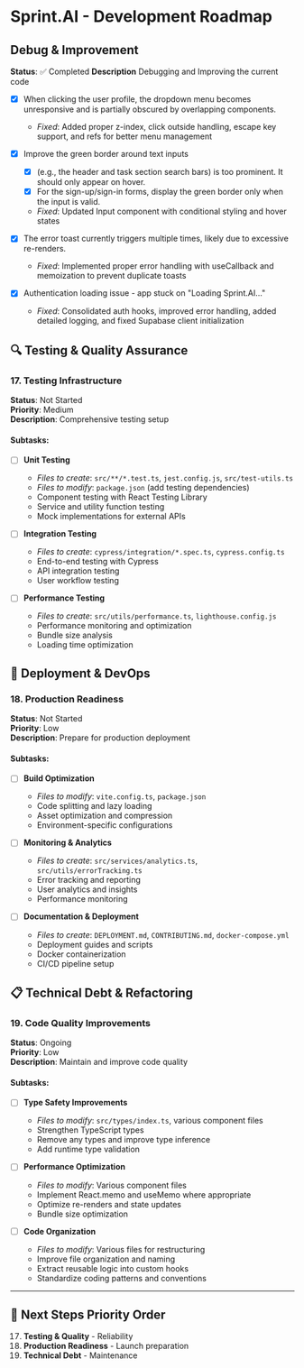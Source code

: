 # Sprint.AI - Development Roadmap

## Debug & Improvement
**Status**: ✅ Completed
**Description** Debugging and Improving the current code

- [x] When clicking the user profile, the dropdown menu becomes unresponsive and is partially obscured by overlapping components.
  - *Fixed*: Added proper z-index, click outside handling, escape key support, and refs for better menu management

- [x] Improve the green border around text inputs
   - [x] (e.g., the header and task section search bars) is too prominent. It should only appear on hover.
   - [x] For the sign-up/sign-in forms, display the green border only when the input is valid.
   - *Fixed*: Updated Input component with conditional styling and hover states
     
- [x] The error toast currently triggers multiple times, likely due to excessive re-renders.
  - *Fixed*: Implemented proper error handling with useCallback and memoization to prevent duplicate toasts

- [x] Authentication loading issue - app stuck on "Loading Sprint.AI..." 
  - *Fixed*: Consolidated auth hooks, improved error handling, added detailed logging, and fixed Supabase client initialization

## 🔍 Testing & Quality Assurance

### 17. Testing Infrastructure
**Status**: Not Started  
**Priority**: Medium  
**Description**: Comprehensive testing setup

#### Subtasks:
- [ ] **Unit Testing**
  - *Files to create*: `src/**/*.test.ts`, `jest.config.js`, `src/test-utils.ts`
  - *Files to modify*: `package.json` (add testing dependencies)
  - Component testing with React Testing Library
  - Service and utility function testing
  - Mock implementations for external APIs

- [ ] **Integration Testing**
  - *Files to create*: `cypress/integration/*.spec.ts`, `cypress.config.ts`
  - End-to-end testing with Cypress
  - API integration testing
  - User workflow testing

- [ ] **Performance Testing**
  - *Files to create*: `src/utils/performance.ts`, `lighthouse.config.js`
  - Performance monitoring and optimization
  - Bundle size analysis
  - Loading time optimization

## 🚀 Deployment & DevOps

### 18. Production Readiness
**Status**: Not Started  
**Priority**: Low  
**Description**: Prepare for production deployment

#### Subtasks:
- [ ] **Build Optimization**
  - *Files to modify*: `vite.config.ts`, `package.json`
  - Code splitting and lazy loading
  - Asset optimization and compression
  - Environment-specific configurations

- [ ] **Monitoring & Analytics**
  - *Files to create*: `src/services/analytics.ts`, `src/utils/errorTracking.ts`
  - Error tracking and reporting
  - User analytics and insights
  - Performance monitoring

- [ ] **Documentation & Deployment**
  - *Files to create*: `DEPLOYMENT.md`, `CONTRIBUTING.md`, `docker-compose.yml`
  - Deployment guides and scripts
  - Docker containerization
  - CI/CD pipeline setup

## 📋 Technical Debt & Refactoring

### 19. Code Quality Improvements
**Status**: Ongoing  
**Priority**: Low  
**Description**: Maintain and improve code quality

#### Subtasks:
- [ ] **Type Safety Improvements**
  - *Files to modify*: `src/types/index.ts`, various component files
  - Strengthen TypeScript types
  - Remove any types and improve type inference
  - Add runtime type validation

- [ ] **Performance Optimization**
  - *Files to modify*: Various component files
  - Implement React.memo and useMemo where appropriate
  - Optimize re-renders and state updates
  - Bundle size optimization

- [ ] **Code Organization**
  - *Files to modify*: Various files for restructuring
  - Improve file organization and naming
  - Extract reusable logic into custom hooks
  - Standardize coding patterns and conventions

---

## 🎯 Next Steps Priority Order

17. **Testing & Quality** - Reliability
18. **Production Readiness** - Launch preparation
19. **Technical Debt** - Maintenance